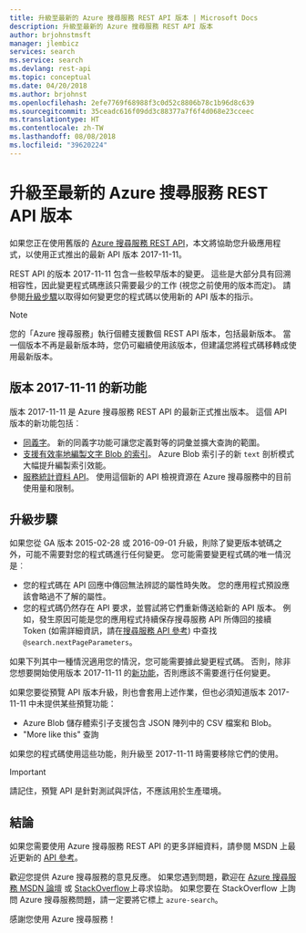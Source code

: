 ```yaml
---
title: 升級至最新的 Azure 搜尋服務 REST API 版本 | Microsoft Docs
description: 升級至最新的 Azure 搜尋服務 REST API 版本
author: brjohnstmsft
manager: jlembicz
services: search
ms.service: search
ms.devlang: rest-api
ms.topic: conceptual
ms.date: 04/20/2018
ms.author: brjohnst
ms.openlocfilehash: 2efe7769f68988f3c0d52c8806b78c1b96d8c639
ms.sourcegitcommit: 35ceadc616f09dd3c88377a7f6f4d068e23cceec
ms.translationtype: HT
ms.contentlocale: zh-TW
ms.lasthandoff: 08/08/2018
ms.locfileid: "39620224"
---
```

# <a name="upgrading-to-the-latest-azure-search-service-rest-api-version"></a>升級至最新的 Azure 搜尋服務 REST API 版本
如果您正在使用舊版的 [Azure 搜尋服務 REST API](https://docs.microsoft.com/rest/api/searchservice/)，本文將協助您升級應用程式，以使用正式推出的最新 API 版本 2017-11-11。

REST API 的版本 2017-11-11 包含一些較早版本的變更。 這些是大部分具有回溯相容性，因此變更程式碼應該只需要最少的工作 (視您之前使用的版本而定)。 請參閱[升級步驟](#UpgradeSteps)以取得如何變更您的程式碼以使用新的 API 版本的指示。

> [!NOTE]
> 您的「Azure 搜尋服務」執行個體支援數個 REST API 版本，包括最新版本。 當一個版本不再是最新版本時，您仍可繼續使用該版本，但建議您將程式碼移轉成使用最新版本。

<a name="WhatsNew"></a>

## <a name="whats-new-in-version-2017-11-11"></a>版本 2017-11-11 的新功能
版本 2017-11-11 是 Azure 搜尋服務 REST API 的最新正式推出版本。 這個 API 版本的新功能包括︰

* [同義字](search-synonyms.md)。 新的同義字功能可讓您定義對等的詞彙並擴大查詢的範圍。
* [支援有效率地編製文字 Blob 的索引](https://docs.microsoft.com/azure/search/search-howto-indexing-azure-blob-storage#IndexingPlainText)。 Azure Blob 索引子的新 `text` 剖析模式大幅提升編製索引效能。
* [服務統計資料 API](https://docs.microsoft.com/rest/api/searchservice/get-service-statistics)。 使用這個新的 API 檢視資源在 Azure 搜尋服務中的目前使用量和限制。

<a name="UpgradeSteps"></a>

## <a name="steps-to-upgrade"></a>升級步驟
如果您從 GA 版本 2015-02-28 或 2016-09-01 升級，則除了變更版本號碼之外，可能不需要對您的程式碼進行任何變更。 您可能需要變更程式碼的唯一情況是︰

* 您的程式碼在 API 回應中傳回無法辨認的屬性時失敗。 您的應用程式預設應該會略過不了解的屬性。
* 您的程式碼仍然存在 API 要求，並嘗試將它們重新傳送給新的 API 版本。 例如，發生原因可能是您的應用程式持續保存搜尋服務 API 所傳回的接續 Token (如需詳細資訊，請在[搜尋服務 API 參考](https://docs.microsoft.com/rest/api/searchservice/Search-Documents)) 中查找 `@search.nextPageParameters`。

如果下列其中一種情況適用您的情況，您可能需要據此變更程式碼。 否則，除非您想要開始使用版本 2017-11-11 的[新功能](#WhatsNew)，否則應該不需要進行任何變更。

如果您要從預覽 API 版本升級，則也會套用上述作業，但也必須知道版本 2017-11-11 中未提供某些預覽功能：

* Azure Blob 儲存體索引子支援包含 JSON 陣列中的 CSV 檔案和 Blob。
* "More like this" 查詢

如果您的程式碼使用這些功能，則升級至 2017-11-11 時需要移除它們的使用。

> [!IMPORTANT]
> 請記住，預覽 API 是針對測試與評估，不應該用於生產環境。
> 
> 

## <a name="conclusion"></a>結論
如果您需要使用 Azure 搜尋服務 REST API 的更多詳細資料，請參閱 MSDN 上最近更新的 [API 參考](https://docs.microsoft.com/rest/api/searchservice/)。

歡迎您提供 Azure 搜尋服務的意見反應。 如果您遇到問題，歡迎在 [Azure 搜尋服務 MSDN 論壇](https://social.msdn.microsoft.com/Forums/azure/home?forum=azuresearch) 或 [StackOverflow](http://stackoverflow.com/)上尋求協助。 如果您要在 StackOverflow 上詢問 Azure 搜尋服務問題，請一定要將它標上 `azure-search`。

感謝您使用 Azure 搜尋服務！

